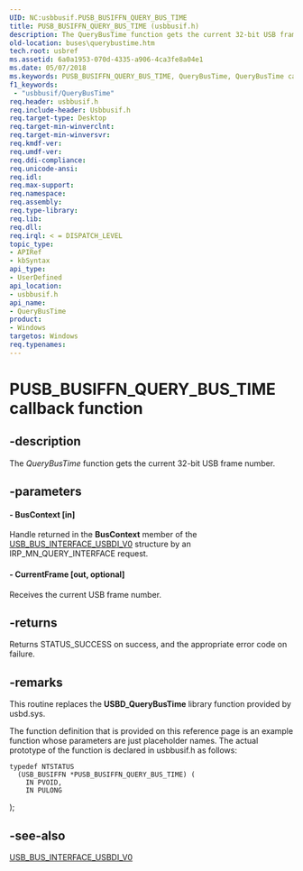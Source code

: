 ```yaml
---
UID: NC:usbbusif.PUSB_BUSIFFN_QUERY_BUS_TIME
title: PUSB_BUSIFFN_QUERY_BUS_TIME (usbbusif.h)
description: The QueryBusTime function gets the current 32-bit USB frame number.
old-location: buses\querybustime.htm
tech.root: usbref
ms.assetid: 6a0a1953-070d-4335-a906-4ca3fe8a04e1
ms.date: 05/07/2018
ms.keywords: PUSB_BUSIFFN_QUERY_BUS_TIME, QueryBusTime, QueryBusTime callback function [Buses], USB_BUSIFFN_QUERY_BUS_TIME, USB_BUSIFFN_QUERY_BUS_TIME callback, buses.querybustime, usbbusif/QueryBusTime, usbinterKR_857e67cf-8b61-43e3-b07f-25968e2672d4.xml
f1_keywords:
 - "usbbusif/QueryBusTime"
req.header: usbbusif.h
req.include-header: Usbbusif.h
req.target-type: Desktop
req.target-min-winverclnt: 
req.target-min-winversvr: 
req.kmdf-ver: 
req.umdf-ver: 
req.ddi-compliance: 
req.unicode-ansi: 
req.idl: 
req.max-support: 
req.namespace: 
req.assembly: 
req.type-library: 
req.lib: 
req.dll: 
req.irql: < = DISPATCH_LEVEL
topic_type:
- APIRef
- kbSyntax
api_type:
- UserDefined
api_location:
- usbbusif.h
api_name:
- QueryBusTime
product:
- Windows
targetos: Windows
req.typenames: 
---
```


# PUSB_BUSIFFN_QUERY_BUS_TIME callback function


## -description


The <i>QueryBusTime</i> function gets the current 32-bit USB frame number. 


## -parameters












#### - BusContext [in]

Handle returned in the <b>BusContext</b> member of the <a href="https://docs.microsoft.com/windows-hardware/drivers/ddi/usbbusif/ns-usbbusif-_usb_bus_interface_usbdi_v0">USB_BUS_INTERFACE_USBDI_V0</a> structure by an IRP_MN_QUERY_INTERFACE request. 


#### - CurrentFrame [out, optional]

Receives the current USB frame number.


## -returns



Returns STATUS_SUCCESS on success, and the appropriate error code on failure. 




## -remarks



This routine replaces the <b>USBD_QueryBusTime</b>  library function provided by usbd.sys. 

The function definition that is provided on this reference page is an example function whose parameters are just placeholder names. The actual prototype of the function is declared in usbbusif.h as follows:

<pre class="syntax" xml:space="preserve"><code>typedef NTSTATUS
  (USB_BUSIFFN *PUSB_BUSIFFN_QUERY_BUS_TIME) (
    IN PVOID,
    IN PULONG</code></pre>
  );




## -see-also




<a href="https://docs.microsoft.com/windows-hardware/drivers/ddi/usbbusif/ns-usbbusif-_usb_bus_interface_usbdi_v0">USB_BUS_INTERFACE_USBDI_V0</a>
 

 

